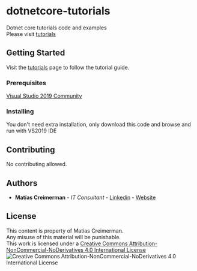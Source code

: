 # dotnetcore-tutorials

Dotnet core tutorials code and examples  
Please visit [tutorials](https://desarrolloyarquitecturadesoftware.wordpress.com/2019/07/05/net-core-tutorials/)  

## Getting Started

Visit the [tutorials](https://desarrolloyarquitecturadesoftware.wordpress.com/2019/07/05/net-core-tutorials/) page to follow the tutorial guide.  

### Prerequisites

[Visual Studio 2019 Community](https://visualstudio.microsoft.com/vs/)


### Installing

You don't need extra installation, only download this code and browse and run with VS2019 IDE  


## Contributing

No contributing allowed.


## Authors

* **Matías Creimerman** - *IT Consultant* - [Linkedin](https://www.linkedin.com/in/matiascreimerman/) - [Website](https://matiascreimerman.neocities.org/)


## License

This content is property of Matias Creimerman.  
Any misuse of this material will be punishable.  
This work is licensed under a [Creative Commons Attribution-NonCommercial-NoDerivatives 4.0 International License](http://creativecommons.org/licenses/by-nc-nd/4.0/)  
![Creative Commons Attribution-NonCommercial-NoDerivatives 4.0 International License](https://i.creativecommons.org/l/by-nc-nd/4.0/88x31.png)  



